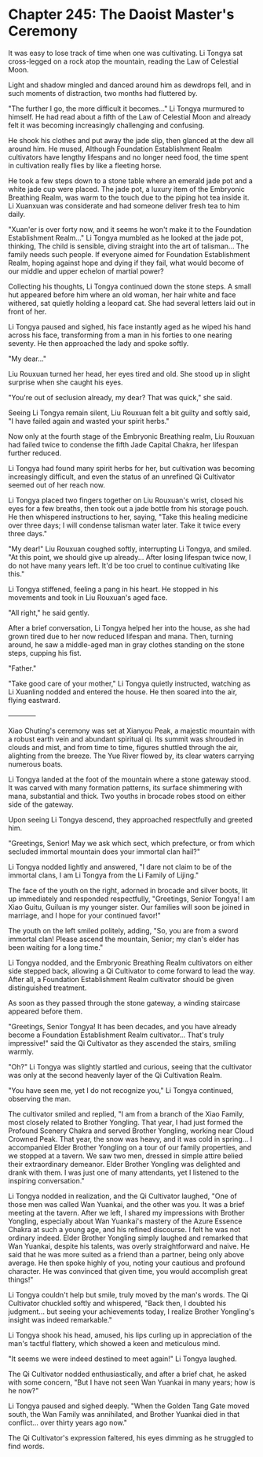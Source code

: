 # Chapter 245: The Daoist Master's Ceremony

It was easy to lose track of time when one was cultivating. Li Tongya sat cross-legged on a rock atop the mountain, reading the Law of Celestial Moon.

Light and shadow mingled and danced around him as dewdrops fell, and in such moments of distraction, two months had fluttered by.

"The further I go, the more difficult it becomes..." Li Tongya murmured to himself. He had read about a fifth of the Law of Celestial Moon and already felt it was becoming increasingly challenging and confusing.

He shook his clothes and put away the jade slip, then glanced at the dew all around him. He mused, Although Foundation Establishment Realm cultivators have lengthy lifespans and no longer need food, the time spent in cultivation really flies by like a fleeting horse.

He took a few steps down to a stone table where an emerald jade pot and a white jade cup were placed. The jade pot, a luxury item of the Embryonic Breathing Realm, was warm to the touch due to the piping hot tea inside it. Li Xuanxuan was considerate and had someone deliver fresh tea to him daily.

"Xuan'er is over forty now, and it seems he won't make it to the Foundation Establishment Realm..." Li Tongya mumbled as he looked at the jade pot, thinking, The child is sensible, diving straight into the art of talisman... The family needs such people. If everyone aimed for Foundation Establishment Realm, hoping against hope and dying if they fail, what would become of our middle and upper echelon of martial power?

Collecting his thoughts, Li Tongya continued down the stone steps. A small hut appeared before him where an old woman, her hair white and face withered, sat quietly holding a leopard cat. She had several letters laid out in front of her.

Li Tongya paused and sighed, his face instantly aged as he wiped his hand across his face, transforming from a man in his forties to one nearing seventy. He then approached the lady and spoke softly.

"My dear..."

Liu Rouxuan turned her head, her eyes tired and old. She stood up in slight surprise when she caught his eyes.

"You're out of seclusion already, my dear? That was quick," she said.

Seeing Li Tongya remain silent, Liu Rouxuan felt a bit guilty and softly said, "I have failed again and wasted your spirit herbs."

Now only at the fourth stage of the Embryonic Breathing realm, Liu Rouxuan had failed twice to condense the fifth Jade Capital Chakra, her lifespan further reduced.

Li Tongya had found many spirit herbs for her, but cultivation was becoming increasingly difficult, and even the status of an unrefined Qi Cultivator seemed out of her reach now.

Li Tongya placed two fingers together on Liu Rouxuan's wrist, closed his eyes for a few breaths, then took out a jade bottle from his storage pouch. He then whispered instructions to her, saying, "Take this healing medicine over three days; I will condense talisman water later. Take it twice every three days."

"My dear!" Liu Rouxuan coughed softly, interrupting Li Tongya, and smiled. "At this point, we should give up already... After losing lifespan twice now, I do not have many years left. It'd be too cruel to continue cultivating like this."

Li Tongya stiffened, feeling a pang in his heart. He stopped in his movements and took in Liu Rouxuan's aged face.

"All right," he said gently.

After a brief conversation, Li Tongya helped her into the house, as she had grown tired due to her now reduced lifespan and mana. Then, turning around, he saw a middle-aged man in gray clothes standing on the stone steps, cupping his fist.

"Father."

"Take good care of your mother," Li Tongya quietly instructed, watching as Li Xuanling nodded and entered the house. He then soared into the air, flying eastward.

————

Xiao Chuting's ceremony was set at Xianyou Peak, a majestic mountain with a robust earth vein and abundant spiritual qi. Its summit was shrouded in clouds and mist, and from time to time, figures shuttled through the air, alighting from the breeze. The Yue River flowed by, its clear waters carrying numerous boats.

Li Tongya landed at the foot of the mountain where a stone gateway stood. It was carved with many formation patterns, its surface shimmering with mana, substantial and thick. Two youths in brocade robes stood on either side of the gateway.

Upon seeing Li Tongya descend, they approached respectfully and greeted him.

"Greetings, Senior! May we ask which sect, which prefecture, or from which secluded immortal mountain does your immortal clan hail?"

Li Tongya nodded lightly and answered, "I dare not claim to be of the immortal clans, I am Li Tongya from the Li Family of Lijing."

The face of the youth on the right, adorned in brocade and silver boots, lit up immediately and responded respectfully, "Greetings, Senior Tongya! I am Xiao Guitu, Guiluan is my younger sister. Our families will soon be joined in marriage, and I hope for your continued favor!"

The youth on the left smiled politely, adding, "So, you are from a sword immortal clan! Please ascend the mountain, Senior; my clan's elder has been waiting for a long time."

Li Tongya nodded, and the Embryonic Breathing Realm cultivators on either side stepped back, allowing a Qi Cultivator to come forward to lead the way. After all, a Foundation Establishment Realm cultivator should be given distinguished treatment.

As soon as they passed through the stone gateway, a winding staircase appeared before them.

"Greetings, Senior Tongya! It has been decades, and you have already become a Foundation Establishment Realm cultivator... That's truly impressive!" said the Qi Cultivator as they ascended the stairs, smiling warmly.

"Oh?" Li Tongya was slightly startled and curious, seeing that the cultivator was only at the second heavenly layer of the Qi Cultivation Realm.

"You have seen me, yet I do not recognize you," Li Tongya continued, observing the man.

The cultivator smiled and replied, "I am from a branch of the Xiao Family, most closely related to Brother Yongling. That year, I had just formed the Profound Scenery Chakra and served Brother Yongling, working near Cloud Crowned Peak. That year, the snow was heavy, and it was cold in spring... I accompanied Elder Brother Yongling on a tour of our family properties, and we stopped at a tavern. We saw two men, dressed in simple attire belied their extraordinary demeanor. Elder Brother Yongling was delighted and drank with them. I was just one of many attendants, yet I listened to the inspiring conversation."

Li Tongya nodded in realization, and the Qi Cultivator laughed, "One of those men was called Wan Yuankai, and the other was you. It was a brief meeting at the tavern. After we left, I shared my impressions with Brother Yongling, especially about Wan Yuankai's mastery of the Azure Essence Chakra at such a young age, and his refined discourse. I felt he was not ordinary indeed. Elder Brother Yongling simply laughed and remarked that Wan Yuankai, despite his talents, was overly straightforward and naive. He said that he was more suited as a friend than a partner, being only above average. He then spoke highly of you, noting your cautious and profound character. He was convinced that given time, you would accomplish great things!"

Li Tongya couldn't help but smile, truly moved by the man's words. The Qi Cultivator chuckled softly and whispered, "Back then, I doubted his judgment... but seeing your achievements today, I realize Brother Yongling's insight was indeed remarkable."

Li Tongya shook his head, amused, his lips curling up in appreciation of the man's tactful flattery, which showed a keen and meticulous mind.

"It seems we were indeed destined to meet again!" Li Tongya laughed.

The Qi Cultivator nodded enthusiastically, and after a brief chat, he asked with some concern, "But I have not seen Wan Yuankai in many years; how is he now?"

Li Tongya paused and sighed deeply. "When the Golden Tang Gate moved south, the Wan Family was annihilated, and Brother Yuankai died in that conflict... over thirty years ago now."

The Qi Cultivator's expression faltered, his eyes dimming as he struggled to find words.
